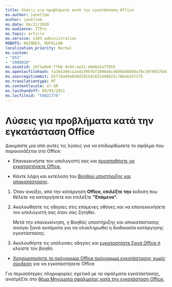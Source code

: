 ```yaml
---
title: Λύσεις για προβλήματα κατά την εγκατάσταση Office
ms.author: janellem
author: janellem
ms.date: 04/21/2020
ms.audience: ITPro
ms.topic: article
ms.service: o365-administration
ROBOTS: NOINDEX, NOFOLLOW
localization_priority: Normal
ms.custom:
- "852"
- "2000020"
ms.assetid: 26f1e0e6-7fbb-4c6d-aa31-eb60a2a77655
ms.openlocfilehash: fa364306ca2eda7097bf1098ebcd690bd0808a78c39f6657b4049b8e85897dac
ms.sourcegitcommit: b5f7da89a650d2915dc652449623c78be6247175
ms.translationtype: MT
ms.contentlocale: el-GR
ms.lasthandoff: 08/05/2021
ms.locfileid: "54021776"
---
```

# <a name="solutions-for-issues-while-installing-office"></a>Λύσεις για προβλήματα κατά την εγκατάσταση Office

Δοκιμάστε μία από αυτές τις λύσεις για να επιδιορθώσετε το σφάλμα που παρουσιάζεται στο Office:
  
- Επανεκκινήστε τον υπολογιστή σας και [προσπαθήστε να εγκαταστήσετε Office.](https://portal.office.com/OLS/MySoftware.aspx)

- Κάντε λήψη και εκτέλεση του [Βοηθού υποστήριξης και αποκατάστασης](https://aka.ms/SARA-OfficeUninstall-Alchemy).

1. Όταν ανοίξει, από την κατάργηση **Office, επιλέξτε την** έκδοση που θέλετε να καταργήσετε και επιλέξτε **"Επόμενο".**

2. Ακολουθήστε τις οδηγίες στις επόμενες οθόνες και να επανεκκινήσετε τον υπολογιστή σας όταν σας ζητηθεί.

    Μετά την επανεκκίνηση, η Βοηθός υποστήριξης και αποκατάστασης ανοίγει ξανά αυτόματα για να ολοκληρωθεί η διαδικασία κατάργησης εγκατάστασης.

3. Ακολουθήστε τις υπόλοιπες οδηγίες και [εγκαταστήστε ξανά Office ή](https://portal.office.com/OLS/MySoftware.aspx) κλείστε τον βοηθό.

- [Χρησιμοποιήστε το πρόγραμμα Office πρόγραμμα εγκατάστασης χωρίς σύνδεση](https://support.office.com/article/f0a85fe7-118f-41cb-a791-d59cef96ad1c?wt.mc_id=Alchemy_ClientDIA) για να εγκαταστήσετε Office

Για περισσότερες πληροφορίες σχετικά με τα σφάλματα εγκατάστασης, ανατρέξτε στο [θέμα Μηνύματα σφάλματος κατά την εγκατάσταση Office.](https://support.office.com/article/35ff2def-e0b2-4dac-9784-4cf212c1f6c2#BKMK_ErrorMessages)
  